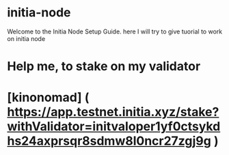 # initia-node
Welcome to the Initia Node Setup Guide.
here I will try to give tuorial to work on initia node 
# Help me, to stake on my validator
# [kinonomad] ( https://app.testnet.initia.xyz/stake?withValidator=initvaloper1yf0ctsykdhs24axprsqr8sdmw8l0ncr27zgj9g )
